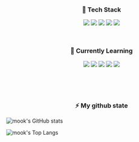 <!--
**mook9288/mook9288** is a ✨ _special_ ✨ repository because its `README.md` (this file) appears on your GitHub profile.

Here are some ideas to get you started:

- 🔭 I’m currently working on ...
- 🌱 I’m currently learning ...
- 👯 I’m looking to collaborate on ...
- 🤔 I’m looking for help with ...
- 💬 Ask me about ...
- 📫 How to reach me: ...
- 😄 Pronouns: ...
- ⚡ Fun fact: ...
-->
<h3 align="center">🔭 Tech Stack</h3>
<p align="center">
  <img src="https://img.shields.io/badge/HTML5-E34F26?style=flat-square&logo=html5&logoColor=white">
  <img src="https://img.shields.io/badge/CSS-1572B6?style=flat-square&logo=css3&logoColor=white"/>
  <img src="https://img.shields.io/badge/SASS-CC6699?style=flat-square&logo=sass&logoColor=white"/>
  <img src="https://img.shields.io/badge/jQuery-0769AD?style=flat-square&logo=jQuery&logoColor=white"/>
  <img src="https://img.shields.io/badge/Javascript-F7DF1E?style=flat-square&logo=javascript&logoColor=white">
<p>

<br />

<h3 align="center">🌱 Currently Learning</h3>
<p align="center">
  <span><img src="https://img.shields.io/badge/Webpack-8DD6F9?style=flat-square&logo=Webpack&logoColor=white"/></span>
  <span><img src="https://img.shields.io/badge/Javascript-F7DF1E?style=flat-square&logo=Javascript&logoColor=white"/></span>
  <span><img src="https://img.shields.io/badge/TypeScript-3178C6?style=flat-square&logo=TypeScript&logoColor=white"/></span>
  <span><img src="https://img.shields.io/badge/React-61DAFB?style=flat-square&logo=React&logoColor=white"/></span>
  <span><img src="https://img.shields.io/badge/-styled--components-DB7093?style=flat-square&logo=styled-components&logoColor=white"/></span>
<!--   <span><img src="https://img.shields.io/badge/Node.js-339933?style=flat-square&logo=Node.js&logoColor=white"/></span> -->
<!--   <span><img src="https://img.shields.io/badge/Vue.js-4FC08D?style=for-the-badge&logo=vue.js&logoColor=white"></span> -->
<p>

<br />
<br />
<br />

<h3 align="center">⚡ My github state</h3>
<p>
  <img src="https://github-readme-stats.vercel.app/api?username=mook9288&hide=stars,contribs&show_icons=true&count_private=true&hide_border=true" alt="mook's GitHub stats" />
<p>
<p>
  <img src="https://github-readme-stats.vercel.app/api/top-langs/?username=mook9288&layout=compact&hide_border=true" alt="mook's Top Langs" />
<p>
